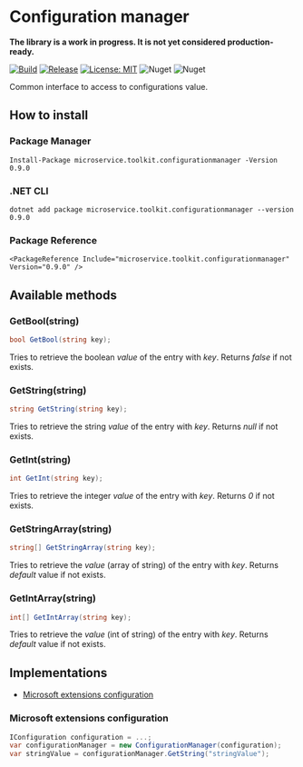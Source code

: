 ﻿# Configuration manager

__The library is a work in progress. It is not yet considered production-ready.__

[![Build](https://github.com/MpStyle/microservicetoolkit/actions/workflows/build.yml/badge.svg)](https://github.com/MpStyle/microservicetoolkit/actions/workflows/build.yml)
[![Release](https://github.com/MpStyle/microservicetoolkit/actions/workflows/release.yml/badge.svg)](https://github.com/MpStyle/microservicetoolkit/actions/workflows/release.yml)
[![License: MIT](https://img.shields.io/badge/License-MIT-yellow.svg)](https://opensource.org/licenses/MIT)
![Nuget](https://img.shields.io/nuget/dt/microservice.toolkit.configurationmanager)
![Nuget](https://img.shields.io/nuget/v/microservice.toolkit.configurationmanager)

Common interface to access to configurations value.

## How to install

### Package Manager
```
Install-Package microservice.toolkit.configurationmanager -Version 0.9.0
```

### .NET CLI
```
dotnet add package microservice.toolkit.configurationmanager --version 0.9.0
```

### Package Reference
```
<PackageReference Include="microservice.toolkit.configurationmanager" Version="0.9.0" />
```

## Available methods

### GetBool(string)
```C#
bool GetBool(string key);
```

Tries to retrieve the boolean _value_ of the entry with _key_.
Returns _false_ if not exists.

### GetString(string)
```C#
string GetString(string key);
```

Tries to retrieve the string _value_ of the entry with _key_.
Returns _null_ if not exists.

### GetInt(string)
```C#
int GetInt(string key);
```

Tries to retrieve the integer _value_ of the entry with _key_.
Returns _0_ if not exists.

### GetStringArray(string)
```C#
string[] GetStringArray(string key);
```

Tries to retrieve the _value_ (array of string) of the entry with _key_.
Returns _default_ value if not exists.

### GetIntArray(string)
```C#
int[] GetIntArray(string key);
```

Tries to retrieve the _value_ (int of string) of the entry with _key_.
Returns _default_ value if not exists.

## Implementations
- [Microsoft extensions configuration](#msec)

### Microsoft extensions configuration

<a name="msec"></a>
```C#
IConfiguration configuration = ...;
var configurationManager = new ConfigurationManager(configuration);
var stringValue = configurationManager.GetString("stringValue");
```